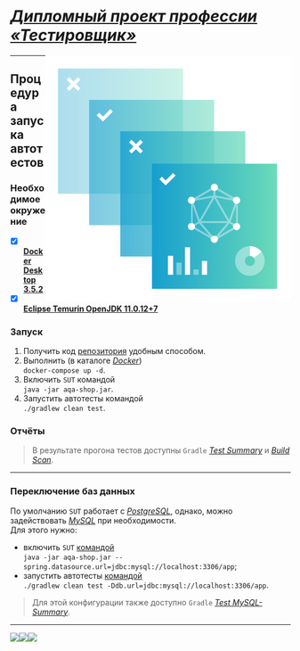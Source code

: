 # [_Дипломный проект профессии «Тестировщик»_][Task]
[<img align="right" src="/workpapers/GradleBuildScan.png"/>][GradleBuildScan]

---
## Процедура запуска автотестов

### Необходимое окружение
- [x] [**Docker Desktop 3.5.2**](https://www.docker.com/products/docker-desktop)
- [x] [**Eclipse Temurin OpenJDK 11.0.12+7**](https://adoptium.net/index.html)

### Запуск
1. Получить код [репозитория](https://github.com/Cliffart44/FQA-9_Thesis.git) удобным способом.
2. Выполнить (в каталоге [_Docker_](/Docker)) <br> `docker-compose up -d`.
3. Включить `SUT` командой <br> `java -jar aqa-shop.jar`.
4. Запустить автотесты командой <br> `./gradlew clean test`.

### Отчёты
> В результате прогона тестов доступны `Gradle` [_Test Summary_][Vercel] и [_Build Scan_][GradleBuildScan]. 

---
### Переключение баз данных
По умолчанию `SUT` работает с [_PostgreSQL_](https://www.postgresql.org/about/), однако, можно задействовать [_MySQL_](https://www.mysql.com/about/) при необходимости.
<br> Для этого нужно:
* включить `SUT` [командой](https://docs.spring.io/spring-boot/docs/current/reference/html/spring-boot-features.html#boot-features-external-config-files) <br> `java -jar aqa-shop.jar --spring.datasource.url=jdbc:mysql://localhost:3306/app`;
* запустить автотесты [командой](https://issues.gradle.org/browse/GRADLE-2122) <br> `./gradlew clean test -Ddb.url=jdbc:mysql://localhost:3306/app`.

> Для этой конфигурации также доступно `Gradle` [_Test MySQL-Summary_][Netlify].

---
[<img align="left" src="https://api.netlify.com/api/v1/badges/2caf1462-6356-4028-a247-ae639e794908/deploy-status"/>][Netlify]
[<img align="left" src="https://ci.appveyor.com/api/projects/status/xoa9fkg0cndn2rrt?svg=true"/>][AppVeyor]
[<img align="left" src="https://badges.gitter.im/Cliffart44/community.svg"/>][Gitter]

[Task]: https://github.com/netology-code/qa-diploma/tree/2ccafd34b6f9eb3a66dd7a11a0b8b1ba3f266e50#%D0%B4%D0%B8%D0%BF%D0%BB%D0%BE%D0%BC%D0%BD%D1%8B%D0%B9-%D0%BF%D1%80%D0%BE%D0%B5%D0%BA%D1%82-%D0%BF%D1%80%D0%BE%D1%84%D0%B5%D1%81%D1%81%D0%B8%D0%B8-%D1%82%D0%B5%D1%81%D1%82%D0%B8%D1%80%D0%BE%D0%B2%D1%89%D0%B8%D0%BA
[GradleBuildScan]: https://gradle.com/s/g52x4prha2zfg
[Vercel]: https://fqa-9-thesis-gradle-report.vercel.app/
[Netlify]: https://fqa-9-thesis-gradle-mysql-report.netlify.app/
[AppVeyor]: https://ci.appveyor.com/project/Cliffart44/fqa-9-thesis
[Gitter]: https://gitter.im/Cliffart44/community?utm_source=badge&utm_medium=badge&utm_campaign=pr-badge
